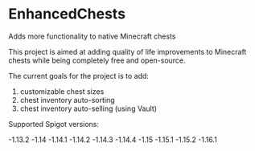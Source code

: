 # EnhancedChests
Adds more functionality to native Minecraft chests

This project is aimed at adding quality of life improvements to Minecraft chests while being completely free and open-source. 

The current goals for the project is to add:

1) customizable chest sizes
2) chest inventory auto-sorting
3) chest inventory auto-selling (using Vault)

Supported Spigot versions:

-1.13.2
-1.14
-1.14.1
-1.14.2
-1.14.3
-1.14.4
-1.15
-1.15.1
-1.15.2
-1.16.1
